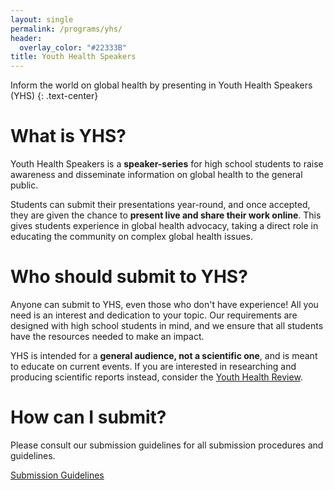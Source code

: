```yaml
---
layout: single
permalink: /programs/yhs/
header:
  overlay_color: "#22333B"
title: Youth Health Speakers
---
```


Inform the world on global health by presenting in Youth Health Speakers (YHS)
{: .text-center}

# What is YHS?

Youth Health Speakers is a **speaker-series** for high school students to raise awareness and disseminate information on global health to the general public.

Students can submit their presentations year-round, and once accepted, they are given the chance to **present live and share their work online**. This gives students experience in global health advocacy, taking a direct role in educating the community on complex global health issues. 

# Who should submit to YHS?

Anyone can submit to YHS, even those who don't have experience! All you need is an interest and dedication to your topic. Our requirements are designed with high school students in mind, and we ensure that all students have the resources needed to make an impact.

YHS is intended for a **general audience, not a scientific one**, and is meant to educate on current events. If you are interested in researching and producing scientific reports instead, consider the [Youth Health Review](/programs/yhr/).

# How can I submit?
Please consult our submission guidelines for all submission procedures and guidelines. 

<a href="https://docs.google.com/document/d/1Bu00tgQChtrpRCPJ4Eq7MP7RinbQqiiWNWRrx57hW8U/edit?usp=sharing" target="_blank" class="btn btn--primary">Submission Guidelines</a>